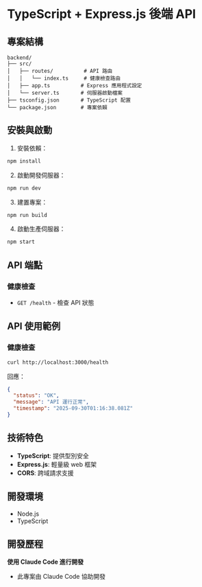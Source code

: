 # TypeScript + Express.js 後端 API


## 專案結構

```
backend/
├── src/
│   ├── routes/          # API 路由
│   │   └── index.ts     # 健康檢查路由
│   ├── app.ts          # Express 應用程式設定
│   └── server.ts       # 伺服器啟動檔案
├── tsconfig.json       # TypeScript 配置
└── package.json        # 專案依賴
```

## 安裝與啟動

1. 安裝依賴：
```bash
npm install
```

2. 啟動開發伺服器：
```bash
npm run dev
```

3. 建置專案：
```bash
npm run build
```

4. 啟動生產伺服器：
```bash
npm start
```

## API 端點

### 健康檢查
- `GET /health` - 檢查 API 狀態

## API 使用範例

### 健康檢查
```bash
curl http://localhost:3000/health
```

回應：
```json
{
  "status": "OK",
  "message": "API 運行正常",
  "timestamp": "2025-09-30T01:16:38.081Z"
}
```

## 技術特色

- **TypeScript**: 提供型別安全
- **Express.js**: 輕量級 web 框架
- **CORS**: 跨域請求支援

## 開發環境

- Node.js
- TypeScript

## 開發歷程

 **使用 Claude Code 進行開發**
- 此專案由  Claude Code 協助開發

